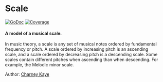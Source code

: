 # Scale

[![GoDoc](https://godoc.org/github.com/go-music-theory/music-theory/scale?status.svg)](https://godoc.org/github.com/go-music-theory/music-theory/scale) [![Coverage](https://img.shields.io/badge/coverage-100%-brightgreen.svg?style=flat)](https://gocover.io/github.com/go-music-theory/music-theory/scale)

#### A model of a musical scale.

In music theory, a scale is any set of musical notes ordered by fundamental frequency or pitch. A scale ordered by increasing pitch is an ascending scale, and a scale ordered by decreasing pitch is a descending scale. Some scales contain different pitches when ascending than when descending. For example, the Melodic minor scale.

Author: [Charney Kaye](http://w.charney.io)
